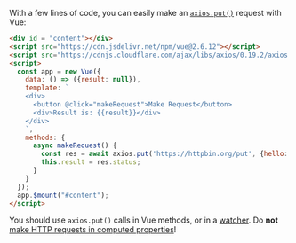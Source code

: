 With a few lines of code, you can easily make an [`axios.put()`](/tutorials/axios/put) request with Vue:

```html
<div id = "content"></div>
<script src="https://cdn.jsdelivr.net/npm/vue@2.6.12"></script>
<script src="https://cdnjs.cloudflare.com/ajax/libs/axios/0.19.2/axios.min.js"></script>
<script>
  const app = new Vue({
    data: () => ({result: null}),
    template: `
    <div>
      <button @click="makeRequest">Make Request</button>
      <div>Result is: {{result}}</div>
    </div>
    `,
    methods: {
      async makeRequest() {
        const res = await axios.put('https://httpbin.org/put', {hello:'world'});
        this.result = res.status;
      }
    }
  });
  app.$mount("#content");
</script>
```

You should use `axios.put()` calls in Vue methods, or in a [watcher](/tutorials/vue/watch). Do **not** [make HTTP requests in computed properties](/tutorials/vue/watch-vs-computed)!

<div id = "content"></div>
<script src="https://cdn.jsdelivr.net/npm/vue@2.6.12"></script>
<script src="https://cdnjs.cloudflare.com/ajax/libs/axios/0.19.2/axios.min.js"></script>
<script>
  const app = new Vue({
    data: () => ({result: null}),
    template: `
    <div>
    <button @click="makeRequest">Make Request</button>
    <div>Result is: {{result}}</div>
    </div>
    `,
    methods: {
      async makeRequest() {
        const res = await axios.put('https://httpbin.org/put', {hello:'world'});
        this.result = res.status;
      }
    }
  });
  app.$mount("#content");
</script>
